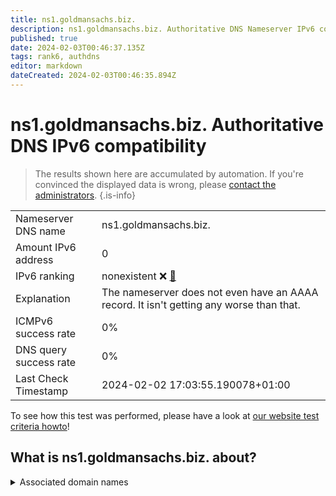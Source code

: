 ```yaml
---
title: ns1.goldmansachs.biz.
description: ns1.goldmansachs.biz. Authoritative DNS Nameserver IPv6 compatibility
published: true
date: 2024-02-03T00:46:37.135Z
tags: rank6, authdns
editor: markdown
dateCreated: 2024-02-03T00:46:35.894Z
---
```


# ns1.goldmansachs.biz. Authoritative DNS IPv6 compatibility

> The results shown here are accumulated by automation. If you're convinced the displayed data is wrong, please [contact the administrators](/howto/chat). 
{.is-info}




|   |   |
| - | - |
| Nameserver DNS name | ns1.goldmansachs.biz.
| Amount IPv6 address | 0
| IPv6 ranking | nonexistent :x: [🔗](/howto/ranking) |
| Explanation | The nameserver does not even have an AAAA record. It isn't getting any worse than that. |
| ICMPv6 success rate | 0%|
| DNS query success rate | 0% |
| Last Check Timestamp | 2024-02-02 17:03:55.190078+01:00 |

To see how this test was performed, please have a look at [our website test criteria howto](/howto/testcriteria/authdns)!


## What is ns1.goldmansachs.biz. about?






<details>
<summary>Associated domain names</summary>

www.goldmansachs.com

</details>
